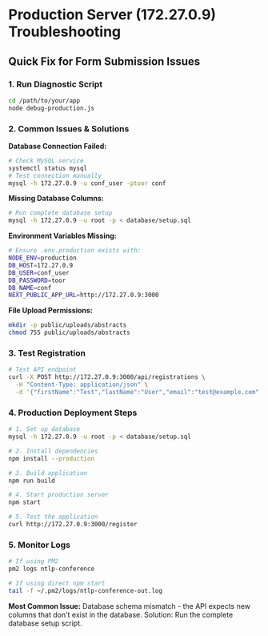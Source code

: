 # Production Server (172.27.0.9) Troubleshooting

## Quick Fix for Form Submission Issues

### 1. Run Diagnostic Script
```bash
cd /path/to/your/app
node debug-production.js
```

### 2. Common Issues & Solutions

**Database Connection Failed:**
```bash
# Check MySQL service
systemctl status mysql
# Test connection manually
mysql -h 172.27.0.9 -u conf_user -ptoor conf
```

**Missing Database Columns:**
```bash
# Run complete database setup
mysql -h 172.27.0.9 -u root -p < database/setup.sql
```

**Environment Variables Missing:**
```bash
# Ensure .env.production exists with:
NODE_ENV=production
DB_HOST=172.27.0.9
DB_USER=conf_user
DB_PASSWORD=toor
DB_NAME=conf
NEXT_PUBLIC_APP_URL=http://172.27.0.9:3000
```

**File Upload Permissions:**
```bash
mkdir -p public/uploads/abstracts
chmod 755 public/uploads/abstracts
```

### 3. Test Registration
```bash
# Test API endpoint
curl -X POST http://172.27.0.9:3000/api/registrations \
  -H "Content-Type: application/json" \
  -d '{"firstName":"Test","lastName":"User","email":"test@example.com","registrationType":"local"}'
```

### 4. Production Deployment Steps
```bash
# 1. Set up database
mysql -h 172.27.0.9 -u root -p < database/setup.sql

# 2. Install dependencies
npm install --production

# 3. Build application  
npm run build

# 4. Start production server
npm start

# 5. Test the application
curl http://172.27.0.9:3000/register
```

### 5. Monitor Logs
```bash
# If using PM2
pm2 logs ntlp-conference

# If using direct npm start
tail -f ~/.pm2/logs/ntlp-conference-out.log
```

**Most Common Issue:** Database schema mismatch - the API expects new columns that don't exist in the database. Solution: Run the complete database setup script.
